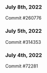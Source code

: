 ### July 8th, 2022

Commit #260776

### July 5th, 2022

Commit #314353


### July 4th, 2022

Commit #72281
